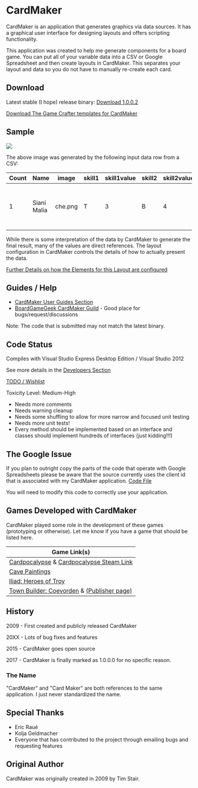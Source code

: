# CardMaker

CardMaker is an application that generates graphics via data sources. It has a graphical user interface for designing layouts and offers scripting functionality.

This application was created to help me generate components for a board game. You can put all of your variable data into a CSV or Google Spreadsheet and then create layouts in CardMaker. This separates your layout and data so you do not have to manually re-create each card. 

## Download

Latest stable (I hope) release binary: [Download 1.0.0.2](https://github.com/nhmkdev/cardmaker/releases/tag/v.1.0.0.2)

[Download The Game Crafter templates for CardMaker](https://raw.githubusercontent.com/wiki/nhmkdev/cardmaker/CardMaker_TGC_Templates.zip)

## Sample

![](https://raw.githubusercontent.com/wiki/nhmkdev/cardmaker/readme_sample.png)

The above image was generated by the following input data row from a CSV:

| Count | Name | image | skill1 | skill1value | skill2 | skill2value | ability |
| --- | --- | ---- | ---- | ---- | ---- | ---- | ---- |
| 1 | Siani Malia | che.png | T |  3 | B | 4 | Ranged Battle: +1 on all die Rolls @[opt] | 

While there is some interpretation of the data by CardMaker to generate the final result, many of the values are direct references. The layout configuration in CardMaker controls the details of how to actually present the data.

[Further Details on how the Elements for this Layout are configured](https://github.com/nhmkdev/cardmaker/wiki/user-readme-sample)

## Guides / Help

* [CardMaker User Guides Section](https://github.com/nhmkdev/cardmaker/wiki/user)
* [BoardGameGeek CardMaker Guild](https://www.boardgamegeek.com/guild/2250) - Good place for bugs/request/discussions

Note: The code that is submitted may not match the latest binary.

## Code Status

Compiles with Visual Studio Express Desktop Edition / Visual Studio 2012

See more details in the [Developers Section](https://github.com/nhmkdev/cardmaker/wiki/developers)

[TODO / Wishlist](https://github.com/nhmkdev/cardmaker/wiki/developers-todo)

Toxicity Level: Medium-High
 * Needs more comments
 * Needs warning cleanup
 * Needs some shuffling to allow for more narrow and focused unit testing
 * Needs more unit tests!
 * Every method should be implemented based on an interface and classes should implement hundreds of interfaces (just kidding!!!)

## The Google Issue

If you plan to outright copy the parts of the code that operate with Google Spreadsheets please be aware that the source
currently uses the client id that is associated with my CardMaker application. [Code File](https://raw.githubusercontent.com/nhmkdev/cardmaker/master/CardMaker/Card/Import/GoogleReferenceReader.cs)

You will need to modify this code to correctly use your application.

## Games Developed with CardMaker

CardMaker played some role in the development of these games (prototyping or otherwise). Let me know if you have a game that should be listed here.

| Game Link(s) |
| --- |
| [Cardpocalypse](http://cardpocalyp.se/) & [Cardpocalypse Steam Link](https://store.steampowered.com/app/904400/Cardpocalypse/) |
| [Cave Paintings](http://rnrgames.com/cave-paintings) |
| [Iliad: Heroes of Troy](http://www.escapevelocitygames.com/iliad/)<br/> |
| [Town Builder: Coevorden](https://boardgamegeek.com/boardgame/255633/town-builder-coevorden) & [(Publisher page)](http://www.firstfishgames.com/our-games/town-builder-coevorden/) |

## History

2009 - First created and publicly released CardMaker

20XX - Lots of bug fixes and features

2015 - CardMaker goes open source

2017 - CardMaker is finally marked as 1.0.0.0 for no specific reason.

### The Name

"CardMaker" and "Card Maker" are both references to the same application. I just never standardized the name.

## Special Thanks

* Eric Raué
* Kolja Geldmacher
* Everyone that has contributed to the project through emailing bugs and requesting features

## Original Author

CardMaker was originally created in 2009 by Tim Stair.
